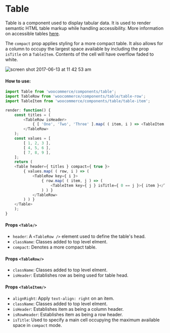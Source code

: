 Table
=========

Table is a component used to display tabular data. It is used to render semantic HTML table markup while handling accessibility. More information on accessible tables [here](http://webaim.org/techniques/tables/data).

The `compact` prop applies styling for a more compact table. It also allows for a column to occupy the largest space available by including the prop `isTitle` on a `TableItem`. Contents of the cell will have overflow faded to white. 

![screen shot 2017-06-13 at 11 42 53 am](https://user-images.githubusercontent.com/1922453/27059946-c1ff77f6-502d-11e7-9af5-aaecd09bb335.png)

#### How to use:

```js
import Table from 'woocommerce/components/table';
import TableRow from 'woocommerce/components/table/table-row';
import TableItem from 'woocommerce/components/table/table-item';

render: function() {
	const titles = (
		<TableRow isHeader>
			{ [ 'One', 'Two', 'Three' ].map( ( item, i ) => <TableItem isHeader key={ i } isTitle={ 0 === i }>{ item }</TableItem> ) }
		</TableRow>
	);
	const values = [
		[ 1, 2, 3 ],
		[ 4, 5, 6 ],
		[ 7, 8, 9 ],
	];
	return (
	<Table header={ titles } compact={ true }>
		{ values.map( ( row, i ) => (
			<TableRow key={ i }>
				{ row.map( ( item, j ) => (
					<TableItem key={ j } isTitle={ 0 == j }>{ item }</TableItem>
				) ) }
			</TableRow>
		) ) }
	</Table>
	);
}
```

#### Props `<Table/>`

* `header`: A `<TableRow />` element used to define the table's head.
* `className`: Classes added to top level elment.
* `compact`: Denotes a more compact table.

#### Props `<TableRow/>`

* `className`: Classes added to top level elment.
* `isHeader`: Establishes row as being used for table head.

#### Props `<TableItem/>`

* `alignRight`: Apply `text-align: right` on an item.
* `className`: Classes added to top level elment.
* `isHeader`: Establishes item as being a column header.
* `isRowHeader`: Establishes item as being a row header.
* `isTitle`: Used to specify a main cell occupying the maximum available space in `compact` mode.
